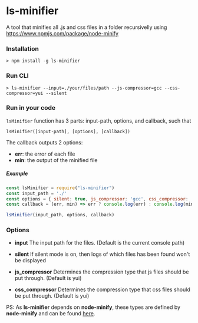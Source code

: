 # ls-minifier
A tool that minifies all .js and css files in a folder recursivelly using https://www.npmjs.com/package/node-minify

### Installation

    > npm install -g ls-minifier

### Run CLI

    > ls-minifier --input=./your/files/path --js-compressor=gcc --css-compressor=yui --silent

### Run in your code
`lsMinifier` function has 3 parts: input-path, options, and callback, such that

    lsMinifier([input-path], [options], [callback])

The callback outputs 2 options:
* **err**: the error of each file
* **min**: the output of the minified file

##### Example

```javascript
const lsMinifier = require("ls-minifier")
const input_path = './'
const options = { silent: true, js_compressor: 'gcc', css_compressor: 'yui' }
const callback = (err, min) => err ? console.log(err) : console.log(min)

lsMinifier(input_path, options, callback)
```

### Options

* **input**
The input path for the files. (Default is the current console path)

* **silent**
If silent mode is on, then logs of which files has been found won't be displayed

* **js_compressor**
Determines the compression type that js files should be put through. (Default is yui)

* **css_compressor**
Determines the compression type that css files should be put through. (Default is yui)

PS: As **ls-minifier** depends on **node-minify**, these types are defined by **node-minify** and 
can be found [here](https://www.npmjs.com/package/node-minify).
